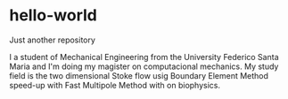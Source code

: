# hello-world
Just another repository


I a student of Mechanical Engineering from the University Federico Santa Maria and I'm doing my
magister on computacional mechanics. 
My study field is the two dimensional Stoke flow usig Boundary Element Method speed-up with Fast Multipole Method 
with on biophysics.
